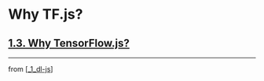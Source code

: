 # Why TF.js?

## [**1.3. Why TensorFlow.js?**](https://livebook.manning.com/book/deep-learning-with-javascript/chapter-1/135)

---
from [[_1_dl-js]]

[//begin]: # "Autogenerated link references for markdown compatibility"
[_1_dl-js]: ../_1_dl-js.md "1 DL and JS"
[//end]: # "Autogenerated link references"
